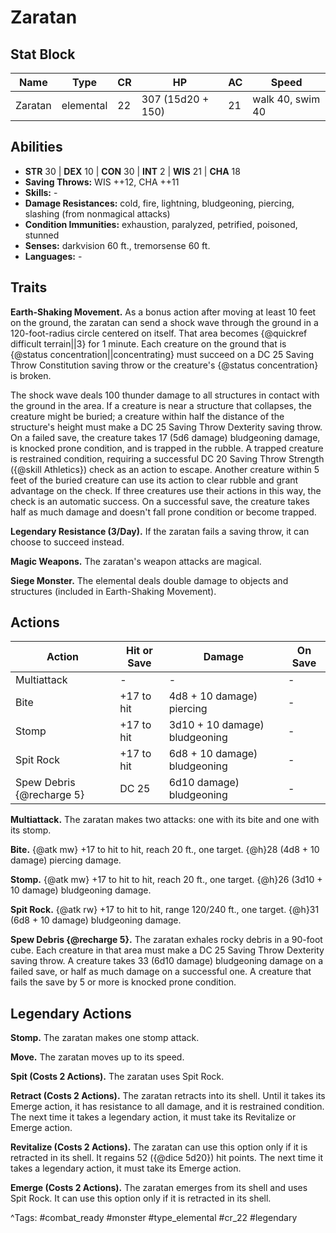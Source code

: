 # Zaratan

## Stat Block

| Name | Type | CR | HP | AC | Speed |
|------|------|----|----|----|-------|
| Zaratan | elemental | 22 | 307 (15d20 + 150) | 21 | walk 40, swim 40 |

## Abilities

- **STR** 30 | **DEX** 10 | **CON** 30 | **INT** 2 | **WIS** 21 | **CHA** 18
- **Saving Throws:** WIS ++12, CHA ++11  
- **Skills:** -  
- **Damage Resistances:** cold, fire, lightning, bludgeoning, piercing, slashing (from nonmagical attacks)  
- **Condition Immunities:** exhaustion, paralyzed, petrified, poisoned, stunned  
- **Senses:** darkvision 60 ft., tremorsense 60 ft.  
- **Languages:** -

## Traits

**Earth-Shaking Movement.** As a bonus action after moving at least 10 feet on the ground, the zaratan can send a shock wave through the ground in a 120-foot-radius circle centered on itself. That area becomes {@quickref difficult terrain||3} for 1 minute. Each creature on the ground that is {@status concentration||concentrating} must succeed on a DC 25 Saving Throw Constitution saving throw or the creature's {@status concentration} is broken.

The shock wave deals 100 thunder damage to all structures in contact with the ground in the area. If a creature is near a structure that collapses, the creature might be buried; a creature within half the distance of the structure's height must make a DC 25 Saving Throw Dexterity saving throw. On a failed save, the creature takes 17 (5d6 damage) bludgeoning damage, is knocked prone condition, and is trapped in the rubble. A trapped creature is restrained condition, requiring a successful DC 20 Saving Throw Strength ({@skill Athletics}) check as an action to escape. Another creature within 5 feet of the buried creature can use its action to clear rubble and grant advantage on the check. If three creatures use their actions in this way, the check is an automatic success. On a successful save, the creature takes half as much damage and doesn't fall prone condition or become trapped.

**Legendary Resistance (3/Day).** If the zaratan fails a saving throw, it can choose to succeed instead.

**Magic Weapons.** The zaratan's weapon attacks are magical.

**Siege Monster.** The elemental deals double damage to objects and structures (included in Earth-Shaking Movement).


## Actions

| Action | Hit or Save | Damage | On Save |
|--------|--------------|--------|----------|
| Multiattack | - | - | - |
| Bite | +17 to hit | 4d8 + 10 damage) piercing | - |
| Stomp | +17 to hit | 3d10 + 10 damage) bludgeoning | - |
| Spit Rock | +17 to hit | 6d8 + 10 damage) bludgeoning | - |
| Spew Debris {@recharge 5} | DC 25 | 6d10 damage) bludgeoning | - |

**Multiattack.** The zaratan makes two attacks: one with its bite and one with its stomp.

**Bite.** {@atk mw} +17 to hit to hit, reach 20 ft., one target. {@h}28 (4d8 + 10 damage) piercing damage.

**Stomp.** {@atk mw} +17 to hit to hit, reach 20 ft., one target. {@h}26 (3d10 + 10 damage) bludgeoning damage.

**Spit Rock.** {@atk rw} +17 to hit to hit, range 120/240 ft., one target. {@h}31 (6d8 + 10 damage) bludgeoning damage.

**Spew Debris {@recharge 5}.** The zaratan exhales rocky debris in a 90-foot cube. Each creature in that area must make a DC 25 Saving Throw Dexterity saving throw. A creature takes 33 (6d10 damage) bludgeoning damage on a failed save, or half as much damage on a successful one. A creature that fails the save by 5 or more is knocked prone condition.

## Legendary Actions

**Stomp.** The zaratan makes one stomp attack.

**Move.** The zaratan moves up to its speed.

**Spit (Costs 2 Actions).** The zaratan uses Spit Rock.

**Retract (Costs 2 Actions).** The zaratan retracts into its shell. Until it takes its Emerge action, it has resistance to all damage, and it is restrained condition. The next time it takes a legendary action, it must take its Revitalize or Emerge action.

**Revitalize (Costs 2 Actions).** The zaratan can use this option only if it is retracted in its shell. It regains 52 ({@dice 5d20}) hit points. The next time it takes a legendary action, it must take its Emerge action.

**Emerge (Costs 2 Actions).** The zaratan emerges from its shell and uses Spit Rock. It can use this option only if it is retracted in its shell.



^Tags: #combat_ready #monster #type_elemental #cr_22 #legendary